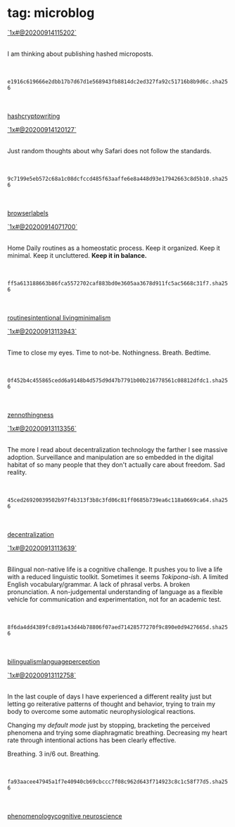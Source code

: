 
# tag: microblog

<div class="micropost">
<a href="../1x#@20200914115202">`1x#@20200914115202`</a><br><br>


I am thinking about publishing hashed microposts.

<br><br>`e1916c619666e2dbb17b7d67d1e568943fb8814dc2ed327fa92c51716b8b9d6c.sha256`


<br><br><a class="tag" href="#!tags/hash.md">hash</a><a class="tag" href="#!tags/crypto.md">crypto</a><a class="tag" href="#!tags/writing.md">writing</a>
</div>

<div class="micropost">
<a href="../1x#@20200914120127">`1x#@20200914120127`</a><br><br>


Just random thoughts about why Safari does not follow the standards.

<br><br> `9c7199e5eb572c68a1c08dcfccd485f63aaffe6e8a448d93e17942663c8d5b10.sha256`


<br><br><a class="tag" href="#!tags/browser.md">browser</a><a class="tag" href="#!tags/labels.md">labels</a>
</div>

<div class="micropost">
<a href="../1x#@20200914071700">`1x#@20200914071700`</a><br><br>


Home Daily routines as a homeostatic process. Keep it organized. Keep it minimal. Keep it uncluttered. **Keep it in balance.**

<br><br>`ff5a613188663b86fca5572702caf883bd0e3605aa3678d911fc5ac5668c31f7.sha256`


<br><br><a class="tag" href="#!tags/routines.md">routines</a><a class="tag" href="#!tags/intentional living.md">intentional living</a><a class="tag" href="#!tags/minimalism.md">minimalism</a>
</div>

<div class="micropost">
<a href="../1x#@20200913113943">`1x#@20200913113943`</a><br><br>


Time to close my eyes. Time to not-be. Nothingness. Breath. Bedtime.

<br><br>`0f452b4c455865cedd6a9148b4d575d9d47b7791b00b216778561c08812dfdc1.sha256`


<br><br><a class="tag" href="#!tags/zen.md">zen</a><a class="tag" href="#!tags/nothingness.md">nothingness</a>
</div>

<div class="micropost">
<a href="../1x#@20200913113356">`1x#@20200913113356`</a><br><br>


The more I read about decentralization technology the farther I see massive adoption. Surveillance and manipulation are so embedded in the digital habitat of so many people that they don't actually care about freedom. Sad reality.

<br><br>`45ced26920039502b97f4b313f3b8c3fd06c81ff0685b739ea6c118a0669ca64.sha256`


<br><br><a class="tag" href="#!tags/decentralization.md">decentralization</a>
</div>

<div class="micropost">
<a href="../1x#@20200913113639">`1x#@20200913113639`</a><br><br>


Bilingual non-native life is a cognitive challenge. It pushes you to live a life with a reduced linguistic toolkit. Sometimes it seems *Tokipona-ish*. A limited English vocabulary/grammar. A lack of phrasal verbs. A broken pronunciation. A non-judgemental understanding of language as a flexible vehicle for communication and experimentation, not for an academic test.

<br><br>`8f6da4dd4389fc8d91a43d44b78806f07aed71428577270f9c890e0d9427665d.sha256`


<br><br><a class="tag" href="#!tags/bilingualism.md">bilingualism</a><a class="tag" href="#!tags/language.md">language</a><a class="tag" href="#!tags/perception.md">perception</a>
</div>

<div class="micropost">
<a href="../1x#@20200913112758">`1x#@20200913112758`</a><br><br>


In the last couple of days I have experienced a different reality just but letting go reiterative patterns of thought and behavior, trying to train my body to overcome some automatic neurophysiological reactions. 

Changing my *default mode* just by stopping, bracketing the perceived phenomena and trying some diaphragmatic breathing. Decreasing my heart rate through intentional actions has been clearly effective.

Breathing. 3 in/6 out. Breathing.  

<br><br>`fa93aacee47945a1f7e40940cb69cbccc7f08c962d643f714923c8c1c58f77d5.sha256`


<br><br><a class="tag" href="#!tags/phenomenology.md">phenomenology</a><a class="tag" href="#!tags/cognitive neuroscience.md">cognitive neuroscience</a>
</div>
